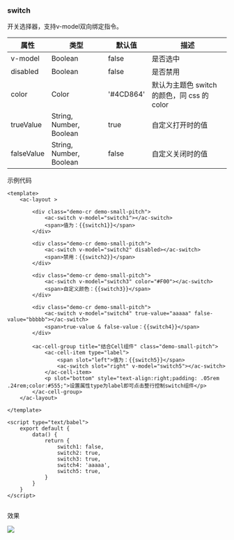 ### switch
开关选择器，支持v-model双向绑定指令。

| 属性  | 类型   | 默认值 | 描述             |
| ----- | ------ | ---- | -------------- |
|v-model|	Boolean	| false	| 是否选中|
|disabled|	Boolean|	false|	是否禁用|
|color |	Color	| '#4CD864'|默认为主题色	switch 的颜色，同 css 的 color |
|trueValue| String, Number, Boolean|true| 自定义打开时的值|
|falseValue| String, Number, Boolean|false| 自定义关闭时的值|

示例代码

```script
<template>
    <ac-layout >

        <div class="demo-cr demo-small-pitch">
            <ac-switch v-model="switch1"></ac-switch>
            <span>值为：{{switch1}}</span>
        </div>

        <div class="demo-cr demo-small-pitch">
            <ac-switch v-model="switch2" disabled></ac-switch>
            <span>禁用：{{switch2}}</span>
        </div>

        <div class="demo-cr demo-small-pitch">
            <ac-switch v-model="switch3" color="#F00"></ac-switch>
            <span>自定义颜色：{{switch3}}</span>
        </div>

        <div class="demo-cr demo-small-pitch">
            <ac-switch v-model="switch4" true-value="aaaaa" false-value="bbbbb"></ac-switch>
            <span>true-value & false-value：{{switch4}}</span>
        </div>

        <ac-cell-group title="结合Cell组件" class="demo-small-pitch">
            <ac-cell-item type="label">
                <span slot="left">值为：{{switch5}}</span>
                <ac-switch slot="right" v-model="switch5"></ac-switch>
            </ac-cell-item>
            <p slot="bottom" style="text-align:right;padding: .05rem .24rem;color:#555;">设置属性type为label即可点击整行控制switch组件</p>
        </ac-cell-group>
    </ac-layout>

</template>

<script type="text/babel">
    export default {
        data() {
            return {
                switch1: false,
                switch2: true,
                switch3: true,
                switch4: 'aaaaa',
                switch5: true,
            }
        }
    }
</script>


```

 效果
 
 ![](./img/switch/switch.gif)
